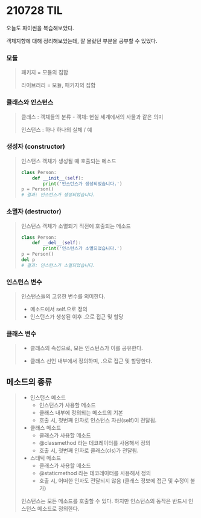 # 210728 TIL

오늘도 파이썬을 복습해보았다.

객체지향에 대해 정리해보았는데, 잘 몰랐던 부분을 공부할 수 있었다.



### 모듈

> 패키지 = 모듈의 집합
>
> 라이브러리 = 모듈, 패키지의 집합



### 클래스와 인스턴스

>클래스 : 객체들의 분류 - 객체: 현실 세계에서의 사물과 같은 의미
>
>인스턴스 : 하나 하나의 실체 / 예



### 생성자 (constructor)

>  인스턴스 객체가 생성될 때 호출되는 메소드
>
>  ```python
>  class Person:
>      def __init__(self):
>          print('인스턴스가 생성되었습니다.')
>  p = Person()
>  # 결과: 인스턴스가 생성되었습니다.
>  ```



### 소멸자 (destructor)

> 인스턴스 객체가 소멸되기 직전에 호출되는 메소드
>
> ```python
> class Person:
>     def __del__(self):
>         print('인스턴스가 소멸되었습니다.')
> p = Person()
> del p
> # 결과: 인스턴스가 소멸되었습니다.
> ```



### 인스턴스 변수

> 인스턴스들의 고유한 변수를 의미한다.
>
> - 메소드에서 self.<name>으로 정의
> - 인스턴스가 생성된 이후 <instance>.<name>으로 접근 및 할당



### 클래스 변수

> - 클래스의 속성으로, 모든 인스턴스가 이를 공유한다.
>
> - 클래스 선언 내부에서 정의하며, <classname>.<name>으로 접근 및 할당한다.



## 메소드의 종류

>- 인스턴스 메소드
>    - 인스턴스가 사용할 메소드
>    - 클래스 내부에 정의되는 메소드의 기본
>    - 호출 시, 첫번째 인자로 인스턴스 자신(self)이 전달됨.
>- 클래스 메소드
>    - 클래스가 사용할 메소드
>    - @classmethod 라는 데코레이터를 사용해서 정의
>    - 호출 시, 첫번째 인자로 클래스(cls)가 전달됨.
>- 스태틱 메소드
>    - 클래스가 사용할 메소드
>    - @staticmethod 라는 데코레이터를 사용해서 정의
>    - 호출 시, 어떠한 인자도 전달되지 않음 (클래스 정보에 접근 및 수정이 불가)
>
>인스턴스는 모든 메소드를 호출할 수 있다. 하지만 인스턴스의 동작은 반드시 인스턴스 메소드로 정의한다.

